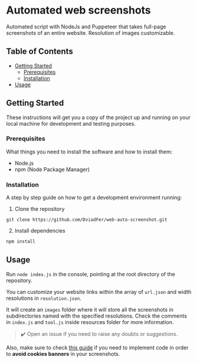 # Automated web screenshots

Automated script with NodeJs and Puppeteer that takes full-page screenshots of an entire website. Resolution of images customizable.

## Table of Contents

- [Getting Started](#getting-started)
  - [Prerequisites](#prerequisites)
  - [Installation](#installation)
- [Usage](#usage)

## Getting Started

These instructions will get you a copy of the project up and running on your local machine for development and testing purposes.

### Prerequisites

What things you need to install the software and how to install them:

- Node.js
- npm (Node Package Manager)

### Installation

A step by step guide on how to get a development environment running:

1. Clone the repository

```
git clone https://github.com/DviadFer/web-auto-screenshot.git
```

2. Install dependencies

```js
npm install
```

## Usage

Run `node index.js` in the console, pointing at the root directory of the repository. 

You can customize your website links within the array of `url.json` and width resolutions in `resolution.json`.

It will create an `images` folder where it will store all the screenshots in subdirectories named with the specified resolutions. Check the comments in `index.js` and `tool.js` inside resources folder for more information. 

> :heavy_check_mark: Open an issue if you need to raise any doubts or suggestions.

Also, make sure to check [this guide](https://screenshotone.com/blog/how-to-hide-cookie-banners-when-taking-a-screenshot-with-puppeteer/) if you need to implement code in order to **avoid cookies banners** in your screenshots.